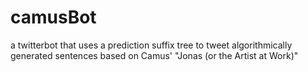 # camusBot
a twitterbot that uses a prediction suffix tree to tweet algorithmically generated sentences based on Camus' "Jonas (or the Artist at Work)"

